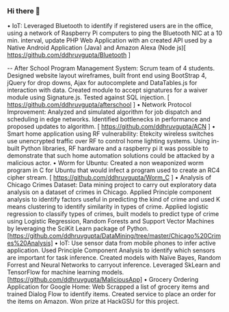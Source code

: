 ### Hi there 👋

<!--
**ddhruvgupta/ddhruvgupta** is a ✨ _special_ ✨ repository because its `README.md` (this file) appears on your GitHub profile.

Here are some ideas to get you started:

- 🔭 I’m currently working on ...
- 🌱 I’m currently learning ...
- 👯 I’m looking to collaborate on ...
- 🤔 I’m looking for help with ...
- 💬 Ask me about ...
- 📫 How to reach me: ...
- 😄 Pronouns: ...
- ⚡ Fun fact: ...
-->


•	IoT: Leveraged Bluetooth to identify if registered users are in the office, using a network of Raspberry Pi computers to ping the Bluetooth NIC at a 10 min. interval, update PHP Web Application with an created API used by a Native Android Application (Java) and Amazon Alexa (Node js)[ https://github.com/ddhruvgupta/Bluetooth ]

-- After School Program Management System: Scrum team of 4 students. Designed website layout wireframes, built front end using BootStrap 4, jQuery for drop downs, Ajax for autocomplete and DataTables.js for interaction with data. Created module to accept signatures for a waiver module using Signature.js. Tested against SQL injection. [ https://github.com/ddhruvgupta/afterschool ]
•	Network Protocol Improvement: Analyzed and simulated algorithm for job dispatch and scheduling in edge networks. Identified bottlenecks in performance and proposed updates to algorithm. [ https://github.com/ddhruvgupta/ACN ]
•	Smart home application using RF vulnerability: Etekcity wireless switches use unencrypted traffic over RF to control home lighting systems. Using in-built Python libraries, RF hardware and a raspberry pi it was possible to demonstrate that such home automation solutions could be attacked by a malicious actor.
•	Worm for Ubuntu: Created a non weaponized worm program in C for Ubuntu that would infect a program used to create an RC4 cipher stream. [ https://github.com/ddhruvgupta/Worm_C ]
•	Analysis of Chicago Crimes Dataset: Data mining project to carry out exploratory data analysis on a dataset of crimes in Chicago. Applied Principle component analysis to identify factors useful in predicting the kind of crime and used K means clustering to identify similarity in types of crime. Applied logistic regression to classify types of crimes, built models to predict type of crime using Logistic Regression, Random Forests and Support Vector Machines by leveraging the SciKit Learn package of Python. [https://github.com/ddhruvgupta/DataMining/tree/master/Chicago%20Crimes%20Analysis]
•	IoT: Use sensor data from mobile phones to infer active application. Used Principle Component Analysis to identify which sensors are important for task inference. Created models with Naïve Bayes, Random Forrest and Neural Networks to carryout inference. Leveraged SkLearn and TensorFlow for machine learning models.  [https://github.com/ddhruvgupta/MaliciousApp]
•	Grocery Ordering Application for Google Home: Web Scrapped a list of grocery items and trained Dialog Flow to identify items. Created service to place an order for the items on Amazon. Won prize at HackGSU for this project. 

